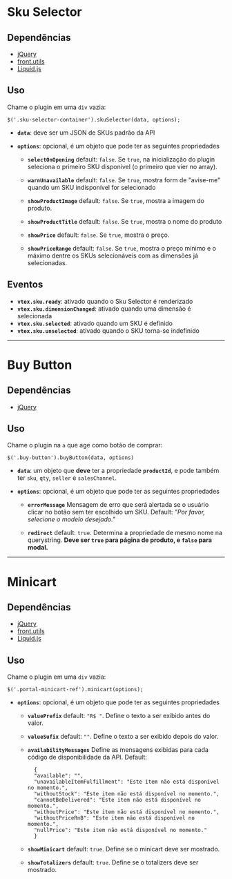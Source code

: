 # Sku Selector

## Dependências

 - [jQuery](http://www.jquery.com)
 - [front.utils](https://github.com/vtex/front.utils)
 - [Liquid.js](https://github.com/gberger42/liquid.js)

## Uso

Chame o plugin em uma `div` vazia:

    $('.sku-selector-container').skuSelector(data, options);

- **`data`**: deve ser um JSON de SKUs padrão da API

- **`options`**: opcional, é um objeto que pode ter as seguintes propriedades
    - **`selectOnOpening`**
        default: `false`. Se `true`, na inicialização do plugin seleciona o primeiro SKU disponível (o primeiro que vier no array).

    - **`warnUnavailable`**
        default: `false`. Se `true`, mostra form de "avise-me" quando um SKU indisponível for selecionado

    - **`showProductImage`**
        default: `false`. Se `true`, mostra a imagem do produto.
        
    - **`showProductTitle`**
        default: `false`. Se `true`, mostra o nome do produto
        
    - **`showPrice`**
        default: `false`. Se `true`, mostra o preço.

    - **`showPriceRange`**
        default: `false`. Se `true`, mostra o preço mínimo e o máximo dentre os SKUs selecionáveis com as dimensões já selecionadas.

## Eventos

- **`vtex.sku.ready`**: ativado quando o Sku Selector é renderizado
- **`vtex.sku.dimensionChanged`**: ativado quando uma dimensão é selecionada
- **`vtex.sku.selected`**: ativado quando um SKU é definido
- **`vtex.sku.unselected`**: ativado quando o SKU torna-se indefinido

---

# Buy Button

## Dependências

 - [jQuery](http://www.jquery.com)
 
## Uso

Chame o plugin na `a` que age como botão de comprar:

    $('.buy-button').buyButton(data, options)
    
- **`data`**: um objeto que **deve** ter a propriedade **`productId`**, e pode também ter `sku`, `qty`, `seller` e `salesChannel`.

- **`options`**: opcional, é um objeto que pode ter as seguintes propriedades

    - **`errorMessage`**
        Mensagem de erro que será alertada se o usuário clicar no botão sem ter escolhido um SKU. Default: *"Por favor, selecione o modelo desejado."*

    - **`redirect`**
        default: `true`. Determina a propriedade de mesmo nome na querystring. **Deve ser `true` para página de produto, e `false` para modal.**

---

# Minicart

## Dependências

 - [jQuery](http://www.jquery.com)
 - [front.utils](https://github.com/vtex/front.utils)
 - [Liquid.js](https://github.com/gberger42/liquid.js)

## Uso

Chame o plugin em uma `div` vazia:

    $('.portal-minicart-ref').minicart(options);
    
- **`options`**: opcional, é um objeto que pode ter as seguintes propriedades

    - **`valuePrefix`**
        default: `"R$ "`. Define o texto a ser exibido antes do valor.
    
    - **`valueSufix`**
        default: `""`. Define o texto a ser exibido depois do valor.
    
    - **`availabilityMessages`**
        Define as mensagens exibidas para cada código de disponibilidade da API. Default:

            { 
    		"available": "",
    		"unavailableItemFulfillment": "Este item não está disponível no momento.",
    		"withoutStock": "Este item não está disponível no momento.",
    		"cannotBeDelivered": "Este item não está disponível no momento.",
    		"withoutPrice": "Este item não está disponível no momento.",
    		"withoutPriceRnB": "Este item não está disponível no momento.",
    		"nullPrice": "Este item não está disponível no momento."
            }
    
    - **`showMinicart`**
        default: `true`. Define se o minicart deve ser mostrado.
    
    - **`showTotalizers`**
        default: `true`. Define se o totalizers deve ser mostrado.
